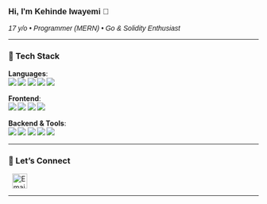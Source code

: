 <h3 align="left" style="font-family: 'Trebuchet MS', sans-serif;">Hi, I'm Kehinde Iwayemi 👋</h3>

<p align="left" style="font-family: 'Trebuchet MS', sans-serif;">
  <em>17 y/o • Programmer (MERN) • Go & Solidity Enthusiast</em><br/>
</p>

---

### 🧰 Tech Stack

**Languages**:  
<sub>
  <img src="https://img.shields.io/badge/-JavaScript-111?style=flat&logo=javascript" />
  <img src="https://img.shields.io/badge/-TypeScript-111?style=flat&logo=typescript" />
  <img src="https://img.shields.io/badge/-Go-111?style=flat&logo=go" />
  <img src="https://img.shields.io/badge/-Python-111?style=flat&logo=python" />
  <img src="https://img.shields.io/badge/-Solidity-111?style=flat&logo=solidity" />
</sub>

**Frontend**:  
<sub>
  <img src="https://img.shields.io/badge/-React-111?style=flat&logo=react" />
  <img src="https://img.shields.io/badge/-TailwindCSS-111?style=flat&logo=tailwindcss" />
  <img src="https://img.shields.io/badge/-HTML5-111?style=flat&logo=html5" />
  <img src="https://img.shields.io/badge/-CSS3-111?style=flat&logo=css3" />
</sub>

**Backend & Tools**:  
<sub>
  <img src="https://img.shields.io/badge/-Node.js-111?style=flat&logo=node.js" />
  <img src="https://img.shields.io/badge/-Express.js-111?style=flat&logo=express" />
  <img src="https://img.shields.io/badge/-MongoDB-111?style=flat&logo=mongodb" />
  <img src="https://img.shields.io/badge/-Docker-111?style=flat&logo=docker" />
  <img src="https://img.shields.io/badge/-Git-111?style=flat&logo=git" />
</sub>

---

### 🤝 Let’s Connect
<a href="mailto:iwayemikehinde1@gmail.com" target="_blank">
  <img src="https://skillicons.dev/icons?i=gmail" alt="Email" width="30" height="30" style="vertical-align: middle; margin-left: 8px;"/>
</a>


---
  
